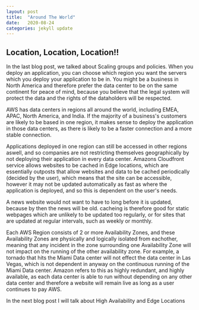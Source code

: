 ```yaml
---
layout: post
title:  "Around The World"
date:   2020-08-24
categories: jekyll update
---
```


## Location, Location, Location!!

In the last blog post, we talked about Scaling groups and policies. When you deploy an application, you can choose which region you want the servers which you deploy your application to be in. You might be a business in North America and therefore prefer the data center to be on the same continent for peace of mind, because you believe that the legal system will protect the data and the rights of the dataholders will be respected. 

AWS has data centers in regions all around the world, including EMEA, APAC, North America, and India. If the majority of a business's customers are likely to be based in one region, it makes sense to deploy the application in those data centers, as there is likely to be a faster connection and a more stable connection. 

Applications deployed in one region can still be accessed in other regions aswell, and so companies are not restricting themselves geographically by not deploying their application in every data center. Amazons Cloudfront service allows websites to be cached in Edge locations, which are essentially outposts that allow websites and data to be cached periodically (decided by the user), which means that the site can be accessible, however it may not be updated automatically as fast as where the application is deployed, and so this is dependent on the user's needs. 

A news website would not want to have to long before it is updated, because by then the news will be old. cacheing is therefore good for static webpages which are unlikely to be updated too regularly, or for sites that are updated at regular intervals, such as weekly or monthly.

Each AWS Region consists of 2 or more Availability Zones, and these Availability Zones are physically and logically isolated from eachother, meaning that any incident in the zone surrounding one Availability Zone will not impact on the running of the other availability zone. For example, a tornado that hits the Miami Data center will not effect the data center in Las Vegas, which is not dependent in anyway on the continuous running of the Miami Data center. Amazon refers to this as highly redundant, and highly available, as each data center is able to run without depending on any other data center and therefore a website will remain live as long as a user continues to pay AWS. 

In the next blog post I will talk about High Availability and Edge Locations
